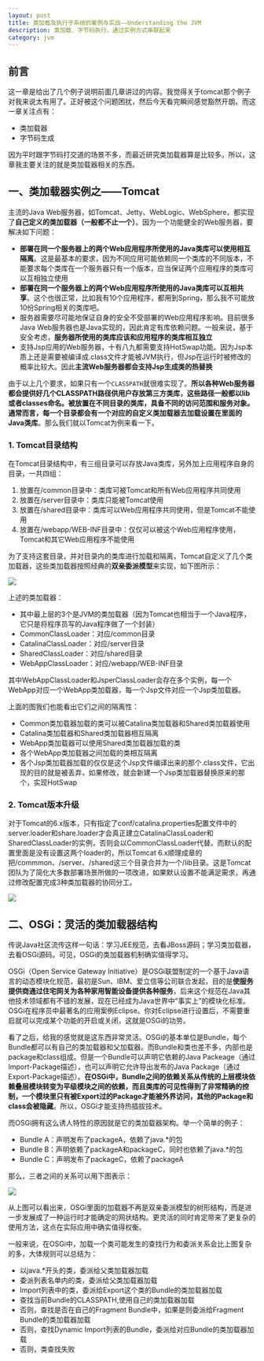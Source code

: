 ```yaml
---
layout: post
title: 类加载及执行子系统的案例与实战——Understanding the JVM
description: 类加载、字节码执行，通过实例方式串联起来
category: jvm
---
```



## 前言

这一章是给出了几个例子说明前面几章讲过的内容。我觉得关于tomcat那个例子对我来说太有用了。正好被这个问题困扰，然后今天看完瞬间感觉豁然开朗。而这一章关注点有：

* 类加载器
* 字节码生成

因为平时跟字节码打交道的场景不多，而最近研究类加载器算是比较多。所以，这章我主要关注的就是类加载器相关的东西。

## 一、类加载器实例之——Tomcat

主流的Java Web服务器，如Tomcat、Jetty、WebLogic、WebSphere，都实现了**自己定义的类加载器（一般都不止一个）**。因为一个功能健全的Web服务器，要解决如下问题：

*  **部署在同一个服务器上的两个Web应用程序所使用的Java类库可以使用相互隔离**。这是最基本的要求，因为不同应用可能依赖同一个类库的不同版本，不能要求每个类库在一个服务器只有一个版本，应当保证两个应用程序的类库可以互相独立使用
* **部署在同一个服务器上的两个Web应用程序所使用的Java类库可以互相共享**。这个也很正常，比如我有10个应用程序，都用到Spring，那么我不可能放10份Spring相关的类库吧。
* 服务器需要尽可能地保证自身的安全不受部署的Web应用程序影响。目前很多Java Web服务器也是Java实现的，因此肯定有库依赖问题。一般来说，基于安全考虑，**服务器所使用的类库应该和应用程序的类库相互独立**
* 支持Jsp应用的Web服务器，十有八九都需要支持HotSwap功能。因为Jsp本质上还是需要被编译成.class文件才能被JVM执行，但Jsp在运行时被修改的概率比较大。因此**主流Web服务器都会支持Jsp生成类的热替换**

由于以上几个要求，如果只有一个`CLASSPATH`就很难实现了。**所以各种Web服务器都会提供好几个CLASSPATH路径供用户存放第三方类库，这些路径一般都以lib或者classes命名。被放置在不同目录的类库，具备不同的访问范围和服务对象。通常而言，每一个目录都会有一个对应的自定义类加载器去加载设置在里面的Java类库**。那么我们就以Tomcat为例来看一下。

### 1. Tomcat目录结构

在Tomcat目录结构中，有三组目录可以存放Java类库，另外加上应用程序自身的目录，一共四组：

1. 放置在/common目录中：类库可被Tomcat和所有Web应用程序共同使用
1. 放置在/server目录中：类库只能被Tomcat使用
1. 放置在/shared目录中：类库可以Web应用程序共同使用，但是Tomcat不能使用
1. 放置在/webapp/WEB-INF目录中：仅仅可以被这个Web应用程序使用，Tomcat和其它Web应用程序不能使用

为了支持这套目录，并对目录内的类库进行加载和隔离，Tomcat自定义了几个类加载器，这些类加载器按照经典的**双亲委派模型**来实现，如下图所示：

![](/images/understanding-jvm/tomcat5_classloader.jpg)

上述的类加载器：

* 其中最上层的3个是JVM的类加载器（因为Tomcat也相当于一个Java程序，它只是将程序员写的Java程序做了一个封装）
* CommonClassLoader：对应/common目录
* CatalinaClassLoader：对应/server目录
* SharedClassLoader：对应/shared目录
* WebAppClassLoader：对应/webapp/WEB-INF目录

其中WebAppClassLoader和JsperClassLoader会存在多个实例，每一个WebApp对应一个WebApp类加载器，每一个Jsp文件对应一个Jsp类加载器。

上面的图我们也能看出它们之间的隔离性：

* Common类加载器加载的类可以被Catalina类加载器和Shared类加载器使用
* Catalina类加载器和Shared类加载器相互隔离
* WebApp类加载器可以使用Shared类加载器加载的类
* 各个WebApp类加载器之间加载的类相互隔离
* 各个Jsp类加载器加载的仅仅是这个Jsp文件编译出来的那个.class文件，它出现的目的就是被丢弃，如果修改，就会新建一个Jsp类加载器替换原来的那个，实现HotSwap




### 2. Tomcat版本升级

对于Tomcat的6.x版本，只有指定了conf/catalina.properties配置文件中的server.loader和share.loader才会真正建立CatalinaClassLoader和SharedClassLoader的实例，否则会以CommonClassLoader代替。而默认的配置里面是没有设置这两个loader的，所以Tomcat 6.x顺理成章的把/commmon、/server、/shared这三个目录合并为一个/lib目录。这是Tomcat团队为了简化大多数部署场景所做的一项改进，如果默认设置不能满足需求，再通过修改配置完成3种类加载器的协同分工。

![](/images/understanding-jvm/tomcat6_classloader.jpg)

## 二、OSGi：灵活的类加载器结构

传说Java社区流传这样一句话：学习JEE规范，去看JBoss源码；学习类加载器，去看OSGi源码。可见，OSGi的类加载器机制确实值得学习。

OSGi（Open Service Gateway Initiative）是OSGi联盟制定的一个基于Java语言的动态模块化规范，最初是Sun、IBM、爱立信等公司联合发起，目的是**使服务提供商通过住宅网关为各种家用智能设备提供各种服务**，后来这个规范在Java其他技术领域都有不错的发展，现在已经成为Java世界中“事实上”的模块化标准。OSGi在程序员中最著名的应用案例Eclipse。你对Eclipse进行设置后，不需要重启就可以完成某个功能的开启或关闭，这就是OSGi的功劳。

看了之后，给我的感觉就是这东西非常灵活。OSGi的基本单位是Bundle，每个Bundle都可以有自己的类加载器和父加载器。而Bundle和类也差不多，内部也是package和class组成。但是一个Bundle可以声明它依赖的Java Packeage（通过Import-Package描述），也可以声明它允许导出发布的Java Package（通过Export-Package描述）。**在OSGi中，Bundle之间的依赖关系从传统的上层模块依赖叠层模块转变为平级模块之间的依赖，而且类库的可见性得到了非常精确的控制，一个模块里只有被Export过的Package才能被外界访问，其他的Package和class会被隐藏**。所以，OSGi才能支持热插拔技术。

而OSGi拥有这么诱人特性的原因就是它的类加载器架构。举一个简单的例子：

* Bundle A：声明发布了packageA，依赖了java.*的包
* Bundle B：声明依赖了packageA和packageC，同时也依赖了java.*的包
* Bundle C：声明发布了packageC，依赖了packageA

那么，三者之间的关系可以用下图表示：

![](/images/understanding-jvm/osgi_relation.jpg)


从上图可以看出来，OSGi里面的加载器不再是双亲委派模型的树形结构，而是进一步发展成了一种运行时才能确定的网状结构。更灵活的同时肯定带来了更复杂的使用方法，这点在实际应用中确实值得权衡。

一般来说，在OSGi中，加载一个类可能发生的查找行为和委派关系会比上图复杂的多，大体规则可以总结为：

* 以java.*开头的类，委派给父类加载器加载
* 委派列表名单内的类，委派给父类加载器加载
* Import列表中的类，委派给Export这个类的Bundle的类加载器加载
* 查找当前Bundle的CLASSPATH,使用自己的类加载器加载
* 否则，查找是否在自己的Fragment Bundle中，如果是则委派给Fragment Bundle的类加载器加载
* 否则，查找Dynamic Import列表的Bundle，委派给对应Bundle的类加载器加载
* 否则，类查找失败

























[深入理解Java虚拟机 - 第八章、虚拟机字节码执行引擎]:			http://github.thinkingbar.com/jvm-viii/
[Tomcat类加载器体系结构]:			http://blog.csdn.net/chjttony/article/details/7934635	






